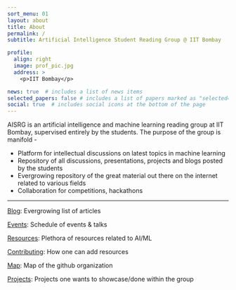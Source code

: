 ```yaml
---
sort_menu: 01
layout: about
title: About
permalink: /
subtitle: Artificial Intelligence Student Reading Group @ IIT Bombay

profile:
  align: right
  image: prof_pic.jpg
  address: >
    <p>IIT Bombay</p>

news: true  # includes a list of news items
selected_papers: false # includes a list of papers marked as "selected={true}"
social: true  # includes social icons at the bottom of the page
---
```

AISRG is an artificial intelligence and machine learning reading group at IIT Bombay, supervised entirely by the students. The purpose of the group is manifold - 
- Platform for intellectual discussions on latest topics in machine learning
- Repository of all discussions, presentations, projects and blogs posted by the students
- Evergrowing repository of the great material out there on the internet related to various fields
- Collaboration for competitions, hackathons

<!-- <hr> -->
---

[Blog](/blog): Evergrowing list of articles

[Events](/events): Schedule of events & talks

[Resources](/resources): Plethora of resources related to AI/ML

[Contributing](/contributing): How one can add resources

[Map](/map): Map of the github organization

[Projects](/projects): Projects one wants to showcase/done within the group

